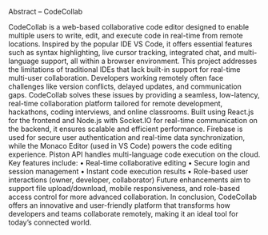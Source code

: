 Abstract – CodeCollab

CodeCollab is a web-based collaborative code editor designed to enable multiple users to write, edit, and execute code in real-time from remote locations. Inspired by the popular IDE VS Code, it offers essential features such as syntax highlighting, live cursor tracking, integrated chat, and multi-language support, all within a browser environment.
This project addresses the limitations of traditional IDEs that lack built-in support for real-time multi-user collaboration. Developers working remotely often face challenges like version conflicts, delayed updates, and communication gaps. CodeCollab solves these issues by providing a seamless, low-latency, real-time collaboration platform tailored for remote development, hackathons, coding interviews, and online classrooms.
Built using React.js for the frontend and Node.js with Socket.IO for real-time communication on the backend, it ensures scalable and efficient performance. Firebase is used for secure user authentication and real-time data synchronization, while the Monaco Editor (used in VS Code) powers the code editing experience. Piston API handles multi-language code execution on the cloud.
Key features include:
•	Real-time collaborative editing
•	Secure login and session management
•	Instant code execution results
•	Role-based user interactions (owner, developer, collaborator)
Future enhancements aim to support file upload/download, mobile responsiveness, and role-based access control for more advanced collaboration.
In conclusion, CodeCollab offers an innovative and user-friendly platform that transforms how developers and teams collaborate remotely, making it an ideal tool for today’s connected world.

